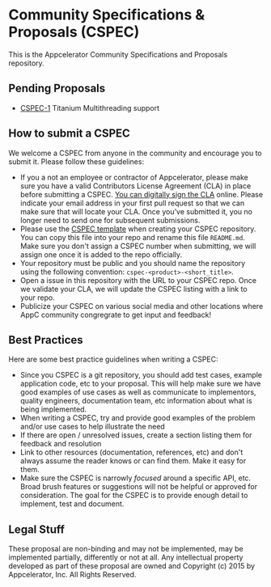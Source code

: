 # Community Specifications & Proposals (CSPEC)

This is the Appcelerator Community Specifications and Proposals repository.

## Pending Proposals

- [CSPEC-1](https://github.com/appcelerator/cspec-titanium-multithreading) Titanium Multithreading support

## How to submit a CSPEC

We welcome a CSPEC from anyone in the community and encourage you to submit it.  Please follow these guidelines:

- If you a not an employee or contractor of Appcelerator, please make sure you have a valid Contributors License Agreement (CLA) in place before submitting a CSPEC. [You can digitally sign the CLA](http://bit.ly/app_cla) online. Please indicate your email address in your first pull request so that we can make sure that will locate your CLA.  Once you've submitted it, you no longer need to send one for subsequent submissions.
- Please use the [CSPEC template](template.md) when creating your CSPEC repository.  You can copy this file into your repo and rename this file `README.md`.  Make sure you don't assign a CSPEC number when submitting, we will assign one once it is added to the repo officially.
- Your repository must be public and you should name the repository using the following convention: `cspec-<product>-<short_title>`.
- Open a issue in this repository with the URL to your CSPEC repo. Once we validate your CLA, we will update the CSPEC listing with a link to your repo.
- Publicize your CSPEC on various social media and other locations where AppC community congregrate to get input and feedback!

## Best Practices

Here are some best practice guidelines when writing a CSPEC:

- Since you CSPEC is a git repository, you should add test cases, example application code, etc to your proposal. This will help make sure we have good examples of use cases as well as communicate to implementors, quality engineers, documentation team, etc information about what is being implemented.
- When writing a CSPEC, try and provide good examples of the problem and/or use cases to help illustrate the need
- If there are open / unresolved issues, create a section listing them for feedback and resolution
- Link to other resources (documentation, references, etc) and don't always assume the reader knows or can find them. Make it easy for them.
- Make sure the CSPEC is narrowly _focused_ around a specific API, etc. Broad brush features or suggestions will not be helpful or approved for consideration.  The goal for the CSPEC is to provide enough detail to implement, test and document.

## Legal Stuff

These proposal are non-binding and may not be implemented, may be implemented partially, differently or not at all. Any intellectual property developed as part of these proposal are owned and Copyright (c) 2015 by Appcelerator, Inc. All Rights Reserved.

